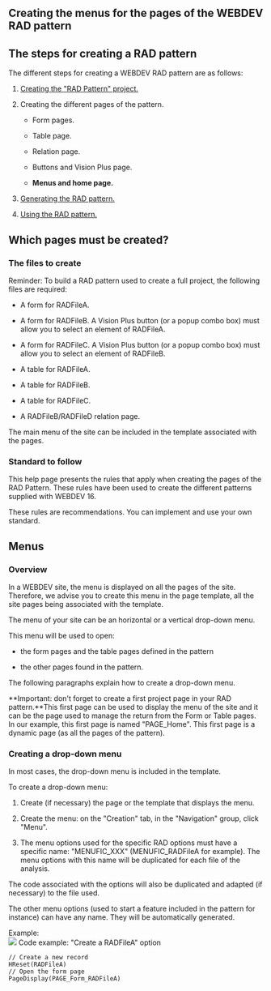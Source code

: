 


## Creating the menus for the pages of the WEBDEV RAD pattern
			



<a name="NOTE1"></a>
<a name="NOTE1_1"></a>


## The steps for creating a RAD pattern
<a name="the_steps_for_creating_rad_pattern_ELTTEXTE000155"></a>
The different steps for creating a WEBDEV RAD pattern are as follows:

1. [Creating the "RAD Pattern" project.](../Editeurs/2031021.md)

2. Creating the different pages of the pattern.

	- Form pages.

	- Table page.

	- Relation page.

	- Buttons and Vision Plus page.

	- **Menus and home page.**




3. [Generating the RAD pattern.](../Editeurs/2031023.md)

4. [Using the RAD pattern.](../Editeurs/2031024.md)




<a name="NOTE2"></a>
<a name="NOTE2_1"></a>


## Which pages must be created?
<a name="which_pages_must_created_ELTTEXTE000179"></a>


### The files to create
<a name="the_files_create_ELTPARAGRAPHE000032"></a>

Reminder: To build a RAD pattern used to create a full project, the following files are required:

- A form for RADFileA.

- A form for RADFileB. A Vision Plus button (or a popup combo box) must allow you to select an element of RADFileA.

- A form for RADFileC. A Vision Plus button (or a popup combo box) must allow you to select an element of RADFileB.

- A table for RADFileA.

- A table for RADFileB.

- A table for RADFileC.

- A RADFileB/RADFileD relation page.




The main menu of the site can be included in the template associated with the pages.
<a name="NOTE2_2"></a>


### Standard to follow
<a name="standard_follow_ELTPARAGRAPHE000049"></a>

This help page presents the rules that apply when creating the pages of the RAD Pattern. These rules have been used to create the different patterns supplied with WEBDEV 16.

These rules are recommendations. You can implement and use your own standard.

<a name="NOTE3"></a>
<a name="NOTE3_1"></a>


## Menus
<a name="menus_ELTTEXTE000209"></a>


### Overview
<a name="overview_ELTPARAGRAPHE000060"></a>

In a WEBDEV site, the menu is displayed on all the pages of the site. Therefore, we advise you to create this menu in the page template, all the site pages being associated with the template.

The menu of your site can be an horizontal or a vertical drop-down menu.

This menu will be used to open:

- the form pages and the table pages defined in the pattern

- the other pages found in the pattern.




The following paragraphs explain how to create a drop-down  menu.

**Important: don't forget to create a first project page in your RAD pattern.**This first page can be used to display the menu of the site and it can be the page used to manage the return from the Form or Table pages. In our example, this first page is named "PAGE_Home". This first page is a dynamic page (as all the pages of the pattern).
<a name="NOTE3_2"></a>


### Creating a drop-down menu
<a name="creating_dropdown_menu_ELTPARAGRAPHE000078"></a>

In most cases, the drop-down menu is included in the template. 

To create a drop-down menu: 

1. Create (if necessary) the page or the template that displays the menu.

2. Create the menu: on the "Creation" tab, in the "Navigation" group, click "Menu".

3. The menu options used for the specific RAD options must have a specific name: "MENUFIC_XXX" (MENUFIC_RADFileA for example). The menu options with this name will be duplicated for each file of the analysis.




The code associated with the options will also be duplicated and adapted (if necessary) to the file used.

The other menu options (used to start a feature included in the pattern for instance) can have any name. They will be automatically generated.

Example:<br>![](https://doc.pcsoft.fr/en-US/images/image.awp?langid=3&name=pattern_Page_Menu.gif)
Code example: "Create a RADFileA" option


```wl
// Create a new record
HReset(RADFileA)
// Open the form page
PageDisplay(PAGE_Form_RADFileA)
```



